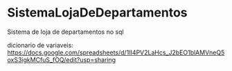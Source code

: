 # SistemaLojaDeDepartamentos
Sistema de loja de departamentos no sql

dicionario de variaveis:
https://docs.google.com/spreadsheets/d/1II4PV2LaHcs_J2bEO1blAMVneQ5oxS3igkMCfuS_fOQ/edit?usp=sharing

